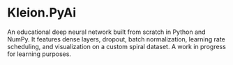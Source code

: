 # Kleion.PyAi
 An educational deep neural network built from scratch in Python and NumPy. It features dense layers, dropout, batch normalization, learning rate scheduling, and visualization on a custom spiral dataset. A work in progress for learning purposes.
